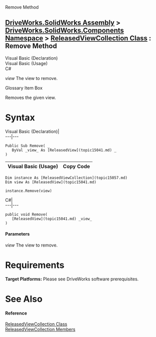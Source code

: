 Remove Method   
  
[DriveWorks.SolidWorks Assembly](topic13342.md) > [DriveWorks.SolidWorks.Components Namespace](topic13925.md) > [ReleasedViewCollection Class](topic15057.md) : Remove Method  
---  
  
Visual Basic (Declaration)    
Visual Basic (Usage)    
C# 

_view_
    The view to remove.

Glossary Item Box

Removes the given view. 

# Syntax

Visual Basic (Declaration)|   
---|---  
      
    
    Public Sub Remove( _
       ByVal _view_ As [ReleasedView](topic15041.md) _
    )   
  
Visual Basic (Usage)| Copy Code  
---|---  
      
    
    Dim instance As [ReleasedViewCollection](topic15057.md)
    Dim view As [ReleasedView](topic15041.md)
     
    instance.Remove(view)  
  
C#|   
---|---  
      
    
    public void Remove( 
       [ReleasedView](topic15041.md) _view_
    )  
  
#### Parameters

 _view_
    The view to remove.

# Requirements

**Target Platforms:** Please see DriveWorks software prerequisites.

# See Also

#### Reference

[ReleasedViewCollection Class](topic15057.md)   
[ReleasedViewCollection Members](topic15058.md)


